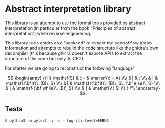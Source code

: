 # Abstract interpretation library

This library is an attempt to use the formal tools provided
by abstract interpretation (in particular from the book "Principles of
abstract interpretation") while reverse engineering.

This library uses ghidra as a "backend" to extract the control flow
graph information and attempts to rebuild the code structure like
the ghidra's own decompiler (this because ghidra doesn't expose APIs
to extract the structure of the code but only its CFG).

For starter we are going to reconstruct the following "language"

$$
\begin{array} {rlll}
\mathsf{S} & ::= & \mathsf{x = A} \\\\
  & |   & ; \\\\
  & |   & \mathsf{{\bf if}\, (B)\, S} \\\\
  & |   & \mathsf{{\bf if}\, (B)\, S\, {\bf else}\, S} \\\\
  & |   & \mathsf{{\bf while}\, (B)\, S} \\\\
  & |   & \mathsf{\\{ Sl \\} }    \\\\
\end{array}
$$


## Tests

```
$ python3 -m pytest -v -s --log-cli-level=DEBUG
```
